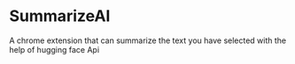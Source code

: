 # SummarizeAI
A chrome extension that can summarize the text you have selected with the help of hugging face Api

